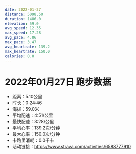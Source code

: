 ```yaml
---
date: 2022-01-27
distance: 5098.50
duration: 1486.0
elevation: 59.0
avg_speed: 12.35
max_speed: 17.28
avg_pace: 4.86
max_pace: 3.47
avg_heartrate: 139.2
max_heartrate: 150.0
calories: 0.0
---
```


# 2022年01月27日 跑步数据

- 距离：5.10公里
- 时长：0:24:46
- 海拔：59.0米
- 平均配速：4:51/公里
- 最快配速：3:28/公里
- 平均心率：139.2次/分钟
- 最大心率：150.0次/分钟
- 卡路里消耗：0.0千卡
- 活动链接：https://www.strava.com/activities/6588777910
